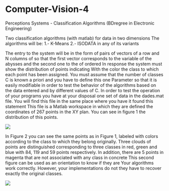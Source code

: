 # Computer-Vision-4
Perceptions Systems - Classification Algorithms (BDregree in Electronic Engineering)


Two classification algorithms (with matlab) for data in two
dimensions The algorithms will be:
1.- K-Means
2.- ISODATA in any of its variants

The entry to the system will be in the form of pairs of vectors of a row and N columns of
so that the first vector corresponds to the variable of the abysses and the second one to the
of ordered In response the system must show the distribution of points indicating
With the color the class to which each point has been assigned.
You must assume that the number of classes C is known a priori and you have to define this one
Parameter so that it is easily modifiable in order to test the behavior of the
algorithms based on the data entered and by different values ​​of C.
In order to test the operation of your programs you have at your disposal one
set of data in the dades.mat file. You will find this file in the same place where you have it
found this statement This file is a Matlab workspace in which they are defined
the coordinates of 267 points in the XY plan. You can see in figure 1 the distribution of this points.

![](https://github.com/manuelpinar/Computer-Vision-4-Classification-Algorithms-/blob/master/figure%201.png?raw=true)

In Figure 2 you can see the same points as in Figure 1, labeled with colors
according to the class to which they belong originally. Three clouds of points are distinguished
corresponding to three classes in red, green and blue with 84, 119 and 59 points
respectively. In addition, there are 5 points in magenta that are not associated with any
class in concrete This second figure can be used as an orientation to know if they are
Your algorithms work correctly. However, your implementations do not they have to recover exactly the original classes.

![](https://github.com/manuelpinar/Computer-Vision-4-Classification-Algorithms-/blob/master/figure%202.png?raw=true)
